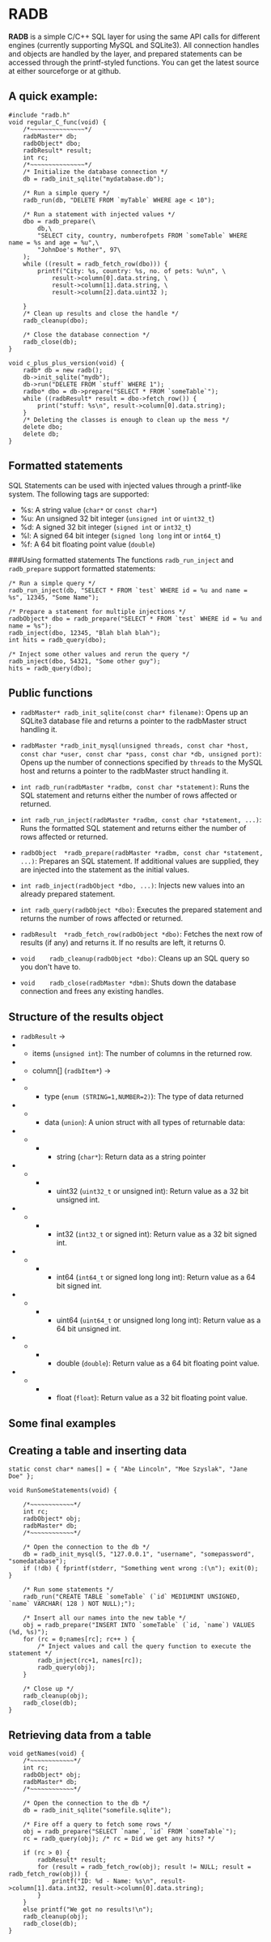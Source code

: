 RADB
====
**RADB** is a simple C/C++ SQL layer for using the same API calls for different engines (currently supporting MySQL and SQLite3).
All connection handles and objects are handled by the layer, and prepared statements can be accessed through the printf-styled functions.
You can get the latest source at either sourceforge or at github. 

A quick example:
----------------

    #include "radb.h"
    void regular_C_func(void) {
        /*~~~~~~~~~~~~~~~*/
        radbMaster* db;
        radbObject* dbo;
        radbResult* result;
        int rc;
        /*~~~~~~~~~~~~~~~*/
        /* Initialize the database connection */
        db = radb_init_sqlite("mydatabase.db");
     
        /* Run a simple query */
        radb_run(db, "DELETE FROM `myTable` WHERE age < 10");
     
        /* Run a statement with injected values */
        dbo = radb_prepare(\
            db,\
            "SELECT city, country, numberofpets FROM `someTable` WHERE name = %s and age = %u",\
            "JohnDoe's Mother", 97\
        );
        while ((result = radb_fetch_row(dbo))) {
            printf("City: %s, country: %s, no. of pets: %u\n", \
                result->column[0].data.string, \
                result->column[1].data.string, \
                result->column[2].data.uint32 );
     
        }
        /* Clean up results and close the handle */
        radb_cleanup(dbo);
     
        /* Close the database connection */
        radb_close(db);
    }
     
    void c_plus_plus_version(void) {
        radb* db = new radb();
        db->init_sqlite("mydb");
        db->run("DELETE FROM `stuff` WHERE 1");
        radbo* dbo = db->prepare("SELECT * FROM `someTable`");
        while ((radbResult* result = dbo->fetch_row()) {
            print("stuff: %s\n", result->column[0].data.string);
        }
        /* Deleting the classes is enough to clean up the mess */
        delete dbo;
        delete db;
    }


Formatted statements
--------------------
SQL Statements can be used with injected values through a printf-like system.
The following tags are supported:

* %s: A string value (`char*` or `const char*`)
* %u: An unsigned 32 bit integer (`unsigned int` or `uint32_t`)
* %d: A signed 32 bit integer (`signed int` or `int32_t`)
* %l: A signed 64 bit integer (`signed long long` int or `int64_t`)
* %f: A 64 bit floating point value (`double`)


###Using formatted statements
The functions `radb_run_inject` and `radb_prepare` support formatted statements:

    /* Run a simple query */
    radb_run_inject(db, "SELECT * FROM `test` WHERE id = %u and name = %s", 12345, "Some Name");

    /* Prepare a statement for multiple injections */
    radbObject* dbo = radb_prepare("SELECT * FROM `test` WHERE id = %u and name = %s");
    radb_inject(dbo, 12345, "Blah blah blah");
    int hits = radb_query(dbo);

    /* Inject some other values and rerun the query */
    radb_inject(dbo, 54321, "Some other guy");
    hits = radb_query(dbo);


Public functions
----------------

* `radbMaster* radb_init_sqlite(const char* filename)`:
    Opens up an SQLite3 database file and returns a pointer to the radbMaster struct handling it.
    
* `radbMaster *radb_init_mysql(unsigned threads, const char *host, const char *user, const char *pass, const char *db, unsigned port)`:
    Opens up the number of connections specified by `threads` to the MySQL host and returns a pointer to the radbMaster struct handling it.

* `int radb_run(radbMaster *radbm, const char *statement)`:
    Runs the SQL statement and returns either the number of rows affected or returned.

* `int radb_run_inject(radbMaster *radbm, const char *statement, ...)`:
    Runs the formatted SQL statement and returns either the number of rows affected or returned.

* `radbObject  *radb_prepare(radbMaster *radbm, const char *statement, ...)`:
    Prepares an SQL statement. 
    If additional values are supplied, they are injected into the statement as the initial values.

* `int radb_inject(radbObject *dbo, ...)`:
    Injects new values into an already prepared statement.

* `int radb_query(radbObject *dbo)`:
    Executes the prepared statement and returns the number of rows affected or returned.

* `radbResult  *radb_fetch_row(radbObject *dbo)`:
    Fetches the next row of results (if any) and returns it.
    If no results are left, it returns 0.

* `void    radb_cleanup(radbObject *dbo)`:
    Cleans up an SQL query so you don't have to.

* `void    radb_close(radbMaster *dbm)`:
    Shuts down the database connection and frees any existing handles.
    
Structure of the results object
-------------------------------

* `radbResult` ->
* * items (`unsigned int`): The number of columns in the returned row.
* * column[] (`radbItem*`) ->
* * * type (`enum (STRING=1,NUMBER=2)`): The type of data returned
* * * data (`union`): A union struct with all types of returnable data:
* * * * string (`char*`): Return data as a string pointer
* * * * uint32 (`uint32_t` or unsigned int): Return value as a 32 bit unsigned int.
* * * * int32 (`int32_t` or signed int): Return value as a 32 bit signed int.
* * * * int64 (`int64_t` or signed long long int): Return value as a 64 bit signed int.
* * * * uint64 (`uint64_t` or unsigned long long int): Return value as a 64 bit unsigned int.
* * * * double (`double`): Return value as a 64 bit floating point value.
* * * * float (`float`): Return value as a 32 bit floating point value.

    

Some final examples
-------------------

## Creating a table and inserting data

    static const char* names[] = { "Abe Lincoln", "Moe Szyslak", "Jane Doe" };
    
    void RunSomeStatements(void) {
        
        /*~~~~~~~~~~~~*/
        int rc;
        radbObject* obj;
        radbMaster* db;
        /*~~~~~~~~~~~~*/
        
        /* Open the connection to the db */
        db = radb_init_mysql(5, "127.0.0.1", "username", "somepassword", "somedatabase");
        if (!db) { fprintf(stderr, "Something went wrong :(\n"); exit(0); }
        
        /* Run some statements */
        radb_run("CREATE TABLE `someTable` (`id` MEDIUMINT UNSIGNED, `name` VARCHAR( 128 ) NOT NULL);");
        
        /* Insert all our names into the new table */
        obj = radb_prepare("INSERT INTO `someTable` (`id, `name`) VALUES (%d, %s)");
        for (rc = 0;names[rc]; rc++ ) {
            /* Inject values and call the query function to execute the statement */
            radb_inject(rc+1, names[rc]);
            radb_query(obj);
        }
        
        /* Close up */
        radb_cleanup(obj);
        radb_close(db);
    }
        

## Retrieving data from a table

    void getNames(void) {
        /*~~~~~~~~~~~~*/
        int rc;
        radbObject* obj;
        radbMaster* db;
        /*~~~~~~~~~~~~*/
        
        /* Open the connection to the db */
        db = radb_init_sqlite("somefile.sqlite");
        
        /* Fire off a query to fetch some rows */
        obj = radb_prepare("SELECT `name`, `id` FROM `someTable`");
        rc = radb_query(obj); /* rc = Did we get any hits? */
        
        if (rc > 0) {
            radbResult* result;
            for (result = radb_fetch_row(obj); result != NULL; result = radb_fetch_row(obj)) {
                printf("ID: %d - Name: %s\n", result->column[1].data.int32, result->column[0].data.string);
            }
        }
        else printf("We got no results!\n");
        radb_cleanup(obj);
        radb_close(db);
    }
        